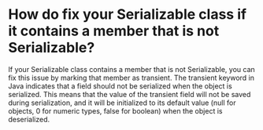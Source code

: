 # How do fix your Serializable class if it contains a member that is not Serializable?
If your Serializable class contains a member that is not Serializable, you can fix this issue by marking that member as transient. The transient keyword in Java indicates that a field should not be serialized when the object is serialized. This means that the value of the transient field will not be saved during serialization, and it will be initialized to its default value (null for objects, 0 for numeric types, false for boolean) when the object is deserialized.
